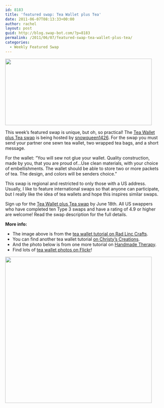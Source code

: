 ```yaml
---
id: 8183
title: 'featured swap: Tea Wallet plus Tea'
date: 2011-06-07T08:13:33+00:00
author: rachel
layout: post
guid: http://blog.swap-bot.com/?p=8183
permalink: /2011/06/07/featured-swap-tea-wallet-plus-tea/
categories:
  - Weekly Featured Swap
---
```

[<img src="http://blog.swap-bot.com/wp-content/uploads/2011/06/teawallet.jpg" alt="" title="teawallet" width="470" height="213" class="alignnone size-full wp-image-8184" />](http://radlinccrafts.blogspot.com/2009/02/tea-bag-wallet.html)

This week&#8217;s featured swap is unique, but oh, so practical! The [Tea Wallet plus Tea swap](http://www.swap-bot.com/swap/show/92765) is being hosted by [snowqueen1426](http://www.swap-bot.com/user:snowqueen1426). For the swap you must send your partner one sewn tea wallet, two wrapped tea bags, and a short message. 

For the wallet: </i>&#8220;You will sew not glue your wallet. Quality construction, made by you, that you are proud of&#8230;Use clean materials, with your choice of embellishments. The wallet should be able to store two or more packets of tea. The design, and colors will be senders choice.&#8221;</i>

This swap is regional and restricted to only those with a US address. Usually, I like to feature international swaps so that anyone can participate, but I really like the idea of tea wallets and hope this inspires similar swaps. 

Sign up for the [Tea Wallet plus Tea swap](http://www.swap-bot.com/swap/show/92765) by June 18th. All US swappers who have completed ten Type 3 swaps and have a rating of 4.9 or higher are welcome! Read the swap description for the full details. 

**More info:**

  * The image above is from the [tea wallet tutorial on Rad Linc Crafts](http://radlinccrafts.blogspot.com/2009/02/tea-bag-wallet.html).
  * You can find another tea wallet tutorial [on Christy&#8217;s Creations](http://blog.christyscreations.com/tea-wallet-tutorial/).
  * And the photo below is from one more tutorial on [Handmade Therapy](http://handmadetherapy.blogspot.com/2011/02/tea-wallet-tutorial.html).
  * Find lots of [tea wallet photos on Flickr](http://www.flickr.com/search/?q=tea%20wallets)!

[<img src="http://blog.swap-bot.com/wp-content/uploads/2011/06/teawallet2.jpg" alt="" title="teawallet2" width="470" height="468" class="alignnone size-full wp-image-8185" />](http://handmadetherapy.blogspot.com/2011/02/tea-wallet-tutorial.html)